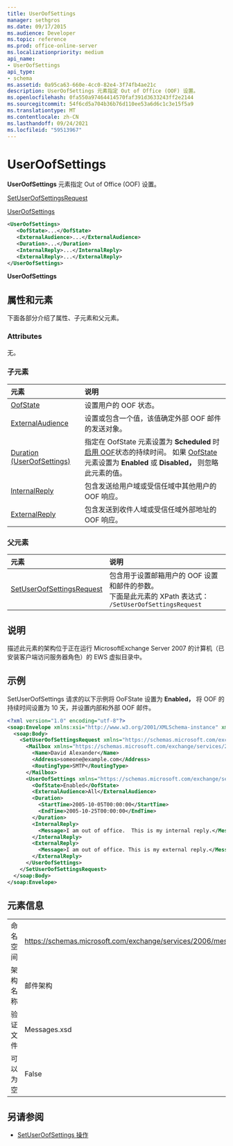 ```yaml
---
title: UserOofSettings
manager: sethgros
ms.date: 09/17/2015
ms.audience: Developer
ms.topic: reference
ms.prod: office-online-server
ms.localizationpriority: medium
api_name:
- UserOofSettings
api_type:
- schema
ms.assetid: 0a95ca63-660e-4cc0-82e4-3f74fb4ae21c
description: UserOofSettings 元素指定 Out of Office (OOF) 设置。
ms.openlocfilehash: 0fa550a97464414570faf391d3633243ff2e2144
ms.sourcegitcommit: 54f6cd5a704b36b76d110ee53a6d6c1c3e15f5a9
ms.translationtype: MT
ms.contentlocale: zh-CN
ms.lasthandoff: 09/24/2021
ms.locfileid: "59513967"
---
```

# <a name="useroofsettings"></a>UserOofSettings

**UserOofSettings** 元素指定 Out of Office (OOF) 设置。 
  
[SetUserOofSettingsRequest](setuseroofsettingsrequest.md)
  
[UserOofSettings](useroofsettings.md)
  
```xml
<UserOofSettings>
   <OofState>...</OofState>
   <ExternalAudience>...</ExternalAudience>
   <Duration>...</Duration>
   <InternalReply>...</InternalReply>
   <ExternalReply>...</ExternalReply>
</UserOofSettings>
```

 **UserOofSettings**
## <a name="attributes-and-elements"></a>属性和元素

下面各部分介绍了属性、子元素和父元素。
  
### <a name="attributes"></a>Attributes

无。
  
### <a name="child-elements"></a>子元素

|**元素**|**说明**|
|:-----|:-----|
|[OofState](oofstate.md) <br/> |设置用户的 OOF 状态。  <br/> |
|[ExternalAudience](externalaudience.md) <br/> |设置或包含一个值，该值确定外部 OOF 邮件的发送对象。  <br/> |
|[Duration (UserOofSettings)](duration-useroofsettings.md) <br/> |指定在 OofState 元素设置为 **Scheduled** 时 [启用 OOF](oofstate.md)状态的持续时间。 如果 [OofState](oofstate.md) 元素设置为 **Enabled** 或 **Disabled，** 则忽略此元素的值。  <br/> |
|[InternalReply](internalreply.md) <br/> |包含发送给用户域或受信任域中其他用户的 OOF 响应。  <br/> |
|[ExternalReply](externalreply.md) <br/> |包含发送到收件人域或受信任域外部地址的 OOF 响应。  <br/> |
   
### <a name="parent-elements"></a>父元素

|**元素**|**说明**|
|:-----|:-----|
|[SetUserOofSettingsRequest](setuseroofsettingsrequest.md) <br/> |包含用于设置邮箱用户的 OOF 设置和邮件的参数。  <br/> 下面是此元素的 XPath 表达式：   <br/>  `/SetUserOofSettingsRequest` <br/> |
   
## <a name="remarks"></a>说明

描述此元素的架构位于正在运行 MicrosoftExchange Server 2007 的计算机（已安装客户端访问服务器角色）的 EWS 虚拟目录中。
  
## <a name="example"></a>示例

SetUserOofSettings 请求的以下示例将 OoFState 设置为 **Enabled，** 将 OOF 的持续时间设置为 10 天，并设置内部和外部 OOF 邮件。
  
```xml
<?xml version="1.0" encoding="utf-8"?>
<soap:Envelope xmlns:xsi="http://www.w3.org/2001/XMLSchema-instance" xmlns:xsd="http://www.w3.org/2001/XMLSchema" xmlns:soap="http://schemas.xmlsoap.org/soap/envelope/">
  <soap:Body>
    <SetUserOofSettingsRequest xmlns="https://schemas.microsoft.com/exchange/services/2006/messages">
      <Mailbox xmlns="https://schemas.microsoft.com/exchange/services/2006/types">
        <Name>David Alexander</Name>
        <Address>someone@example.com</Address>
        <RoutingType>SMTP</RoutingType>
      </Mailbox>
      <UserOofSettings xmlns="https://schemas.microsoft.com/exchange/services/2006/types">
        <OofState>Enabled</OofState>
        <ExternalAudience>All</ExternalAudience>
        <Duration>
          <StartTime>2005-10-05T00:00:00</StartTime>
          <EndTime>2005-10-25T00:00:00</EndTime>
        </Duration>
        <InternalReply>
          <Message>I am out of office.  This is my internal reply.</Message>
        </InternalReply>
        <ExternalReply>
          <Message>I am out of office. This is my external reply.</Message>
        </ExternalReply>
      </UserOofSettings>
    </SetUserOofSettingsRequest>
  </soap:Body>
</soap:Envelope>
```

## <a name="element-information"></a>元素信息

|||
|:-----|:-----|
|命名空间  <br/> |https://schemas.microsoft.com/exchange/services/2006/messages  <br/> |
|架构名称  <br/> |邮件架构  <br/> |
|验证文件  <br/> |Messages.xsd  <br/> |
|可以为空  <br/> |False  <br/> |
   
## <a name="see-also"></a>另请参阅

- [SetUserOofSettings 操作](setuseroofsettings-operation.md)


